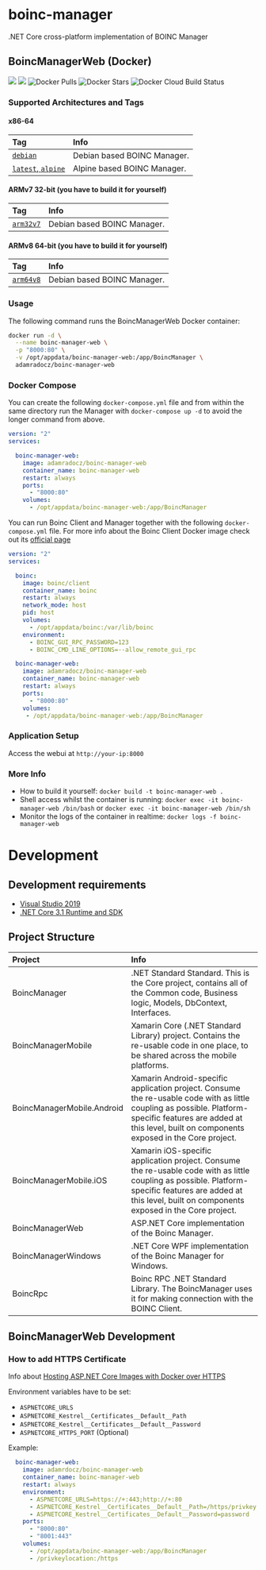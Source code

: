# boinc-manager
.NET Core cross-platform implementation of BOINC Manager

## BoincManagerWeb (Docker)
[![](https://images.microbadger.com/badges/version/adamradocz/boinc-manager-web.svg)](https://microbadger.com/images/adamradocz/boinc-manager-web "Get your own version badge on microbadger.com")
[![](https://images.microbadger.com/badges/image/adamradocz/boinc-manager-web.svg)](https://microbadger.com/images/adamradocz/boinc-manager-web "Get your own image badge on microbadger.com")
![Docker Pulls](https://img.shields.io/docker/pulls/adamradocz/boinc-manager-web.svg)
![Docker Stars](https://img.shields.io/docker/stars/adamradocz/boinc-manager-web.svg)
![Docker Cloud Build Status](https://img.shields.io/docker/cloud/build/adamradocz/boinc-manager-web.svg)

### Supported Architectures and Tags


#### x86-64
| Tag | Info |
| :--- | :--- |
| [`debian`](Dockerfile) | Debian based BOINC Manager. |
| [`latest`, `alpine`](Dockerfile.alpine) | Alpine based BOINC Manager. |


#### ARMv7 32-bit (you have to build it for yourself)
| Tag | Info |
| :--- | :--- |
| [`arm32v7`](Dockerfile) | Debian based BOINC Manager. |


#### ARMv8 64-bit (you have to build it for yourself)
| Tag | Info |
| :--- | :--- |
| [`arm64v8`](Dockerfile) | Debian based BOINC Manager. |


### Usage

The following command runs the BoincManagerWeb Docker container:

```sh
docker run -d \
  --name boinc-manager-web \
  -p "8000:80" \
  -v /opt/appdata/boinc-manager-web:/app/BoincManager \
  adamradocz/boinc-manager-web
```

### Docker Compose
You can create the following `docker-compose.yml` file and from within the same directory run the Manager with `docker-compose up -d` to avoid the longer command from above. 
```yaml
version: "2"
services:

  boinc-manager-web:
    image: adamradocz/boinc-manager-web
    container_name: boinc-manager-web
    restart: always
    ports:
      - "8000:80"
    volumes:
      - /opt/appdata/boinc-manager-web:/app/BoincManager
```

You can run Boinc Client and Manager together with the following `docker-compose.yml` file. For more info about the Boinc Client Docker image check out its [official page](https://hub.docker.com/r/boinc/client)
```yaml
version: "2"
services:

  boinc:
    image: boinc/client
    container_name: boinc
    restart: always
    network_mode: host
    pid: host
    volumes:
      - /opt/appdata/boinc:/var/lib/boinc
    environment:
      - BOINC_GUI_RPC_PASSWORD=123
      - BOINC_CMD_LINE_OPTIONS=--allow_remote_gui_rpc

  boinc-manager-web:
    image: adamradocz/boinc-manager-web
    container_name: boinc-manager-web
    restart: always
    ports:
      - "8000:80"
    volumes:
     - /opt/appdata/boinc-manager-web:/app/BoincManager
```

### Application Setup
Access the webui at `http://your-ip:8000`


### More Info
- How to build it yourself: `docker build -t boinc-manager-web .`
- Shell access whilst the container is running: `docker exec -it boinc-manager-web /bin/bash` or `docker exec -it boinc-manager-web /bin/sh`
- Monitor the logs of the container in realtime: `docker logs -f boinc-manager-web`


# Development

## Development requirements
- [Visual Studio 2019](https://visualstudio.microsoft.com/vs/)
- [.NET Core 3.1 Runtime and SDK](https://dotnet.microsoft.com/download/dotnet/current)


## Project Structure
| Project | Info |
| :--- | :--- |
| BoincManager | .NET Standard Standard. This is the Core project, contains all of the Common code, Business logic, Models, DbContext, Interfaces. |
| BoincManagerMobile | Xamarin Core (.NET Standard Library) project. Contains the re-usable code in one place, to be shared across the mobile platforms. |
| BoincManagerMobile.Android | Xamarin Android-specific application project. Consume the re-usable code with as little coupling as possible. Platform-specific features are added at this level, built on components exposed in the Core project. |
| BoincManagerMobile.iOS | Xamarin iOS-specific application project. Consume the re-usable code with as little coupling as possible. Platform-specific features are added at this level, built on components exposed in the Core project. |
| BoincManagerWeb | ASP.NET Core implementation of the Boinc Manager. |
| BoincManagerWindows | .NET Core WPF implementation of the Boinc Manager for Windows. |
| BoincRpc | Boinc RPC .NET Standard Library. The BoincManager uses it for making connection with the BOINC Client. |



## BoincManagerWeb Development


### How to add HTTPS Certificate
Info about [Hosting ASP.NET Core Images with Docker over HTTPS](https://github.com/dotnet/dotnet-docker/blob/master/samples/aspnetapp/aspnetcore-docker-https.md)

Environment variables have to be set:
- `ASPNETCORE_URLS`
- `ASPNETCORE_Kestrel__Certificates__Default__Path`
- `ASPNETCORE_Kestrel__Certificates__Default__Password`
- `ASPNETCORE_HTTPS_PORT` (Optional)

Example:
```yaml
  boinc-manager-web:
    image: adamrdocz/boinc-manager-web
    container_name: boinc-manager-web
    restart: always
    environment:
      - ASPNETCORE_URLS=https://+:443;http://+:80
      - ASPNETCORE_Kestrel__Certificates__Default__Path=/https/privkey.pfx
      - ASPNETCORE_Kestrel__Certificates__Default__Password=password
    ports:
      - "8000:80"
      - "8001:443"
    volumes:
      - /opt/appdata/boinc-manager-web:/app/BoincManager
      - /privkeylocation:/https

```
